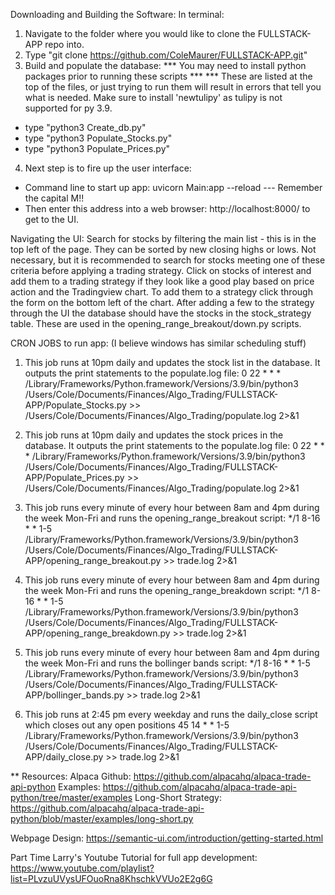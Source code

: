 Downloading and Building the Software:
In terminal:
1. Navigate to the folder where you would like to clone the FULLSTACK-APP repo into.
2. Type "git clone https://github.com/ColeMaurer/FULLSTACK-APP.git"
3. Build and populate the database:
*** You may need to install python packages prior to running these scripts ***
*** These are listed at the top of the files, or just trying to run them will result in errors that tell you what is 
   needed. Make sure to install 'newtulipy' as tulipy is not supported for py 3.9.
  - type "python3 Create_db.py"
  - type "python3 Populate_Stocks.py"
  - type "python3 Populate_Prices.py"
4. Next step is to fire up the user interface:
  - Command line to start up app: uvicorn Main:app --reload  --- Remember the capital M!!
  - Then enter this address into a web browser: http://localhost:8000/ to get to the UI.

Navigating the UI:
  Search for stocks by filtering the main list - this is in the top left of the page. They can be sorted
by new closing highs or lows. Not necessary, but it is recommended to search for stocks meeting
one of these criteria before applying a trading strategy.
  Click on stocks of interest and add them to a trading strategy if they look like a good play
based on price action and the Tradingview chart. To add them to a strategy click through the form on the
bottom left of the chart.
After adding a few to the strategy through the UI the database should have the stocks in the stock_strategy table. 
These are used in the opening_range_breakout/down.py scripts.

CRON JOBS to run app: (I believe windows has similar scheduling stuff)
1. This job runs at 10pm daily and updates the stock list in the database. It outputs the print statements to the populate.log file:
0 22 * * * /Library/Frameworks/Python.framework/Versions/3.9/bin/python3 /Users/Cole/Documents/Finances/Algo_Trading/FULLSTACK-APP/Populate_Stocks.py >> /Users/Cole/Documents/Finances/Algo_Trading/populate.log 2>&1

2. This job runs at 10pm daily and updates the stock prices in the database. It outputs the print statements to the populate.log file:
0 22 * * * /Library/Frameworks/Python.framework/Versions/3.9/bin/python3 /Users/Cole/Documents/Finances/Algo_Trading/FULLSTACK-APP/Populate_Prices.py >> /Users/Cole/Documents/Finances/Algo_Trading/populate.log 2>&1

3. This job runs every minute of every hour between 8am and 4pm during the week Mon-Fri and runs the opening_range_breakout script:
*/1 8-16 * * 1-5 /Library/Frameworks/Python.framework/Versions/3.9/bin/python3 /Users/Cole/Documents/Finances/Algo_Trading/FULLSTACK-APP/opening_range_breakout.py >> trade.log 2>&1

4. This job runs every minute of every hour between 8am and 4pm during the week Mon-Fri and runs the opening_range_breakdown script:
*/1 8-16 * * 1-5 /Library/Frameworks/Python.framework/Versions/3.9/bin/python3 /Users/Cole/Documents/Finances/Algo_Trading/FULLSTACK-APP/opening_range_breakdown.py >> trade.log 2>&1

5. This job runs every minute of every hour between 8am and 4pm during the week Mon-Fri and runs the bollinger bands script:
*/1 8-16 * * 1-5 /Library/Frameworks/Python.framework/Versions/3.9/bin/python3 /Users/Cole/Documents/Finances/Algo_Trading/FULLSTACK-APP/bollinger_bands.py >> trade.log 2>&1
   
6. This job runs at 2:45 pm every weekday and runs the daily_close script which closes out any open positions
45 14 * * 1-5 /Library/Frameworks/Python.framework/Versions/3.9/bin/python3 /Users/Cole/Documents/Finances/Algo_Trading/FULLSTACK-APP/daily_close.py >> trade.log 2>&1

** Resources:
Alpaca Github:
https://github.com/alpacahq/alpaca-trade-api-python
Examples:
https://github.com/alpacahq/alpaca-trade-api-python/tree/master/examples
Long-Short Strategy:
https://github.com/alpacahq/alpaca-trade-api-python/blob/master/examples/long-short.py

Webpage Design:
https://semantic-ui.com/introduction/getting-started.html

Part Time Larry's Youtube Tutorial for full app development:
https://www.youtube.com/playlist?list=PLvzuUVysUFOuoRna8KhschkVVUo2E2g6G
